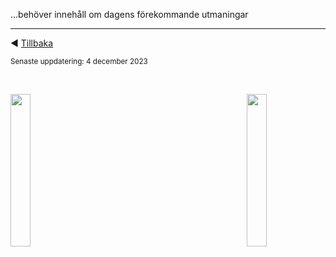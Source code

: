...behöver innehåll om dagens förekommande utmaningar


---------

:arrow_backward: [Tillbaka](README.md)

<sub>Senaste uppdatering: 4 december 2023</sub>

<p>&nbsp;</p>
<p>
<img align="left" src="../images/Ena-logo.png" width="25%" Height="25%"></img>
<img align="right" src="../images/NextGenEU-logo.png" width="25%" Height="25%"></img>
</p>

